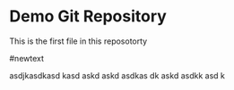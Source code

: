
# Demo Git Repository

This is the first file in this reposotorty

#newtext

asdjkasdkasd
kasd
askd
askd
asdkas
dk
askd
asdkk
asd
k
